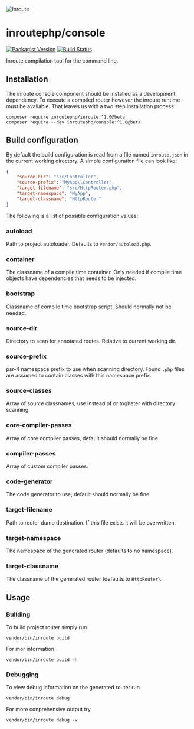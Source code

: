 ![Inroute](https://raw.githubusercontent.com/inroutephp/inroute/master/res/logo.png "Inroute")

# inroutephp/console

[![Packagist Version](https://img.shields.io/packagist/v/inroutephp/console.svg?style=flat-square)](https://packagist.org/packages/inroutephp/console)
[![Build Status](https://img.shields.io/travis/inroutephp/console/master.svg?style=flat-square)](https://travis-ci.org/inroutephp/console)

Inroute compilation tool for the command line.

## Installation

The inroute console component should be installed as a development dependency.
To execute a compiled router however the inroute runtime must be avaliable. That
leaves us with a two step installation process:

```shell
composer require inroutephp/inroute:^1.0@beta
composer require --dev inroutephp/console:^1.0@beta
```

## Build configuration

By default the build configuration is read from a file named `inroute.json` in
the current working directory. A simple configuration file can look like:

```json
{
    "source-dir": "src/Controller",
    "source-prefix": "MyApp\\Controller",
    "target-filename": "src/HttpRouter.php",
    "target-namespace": "MyApp",
    "target-classname": "HttpRouter"
}
```

The following is a list of possible configuration values:

### autoload

Path to project autoloader. Defaults to `vendor/autoload.php`.

### container

The classname of a compile time container. Only needed if compile time objects
have dependencies that needs to be injected.

### bootstrap

Classname of compile time bootstrap script. Should normally not be needed.

### source-dir

Directory to scan for annotated routes. Relative to current working dir.

### source-prefix

psr-4 namespace prefix to use when scanning directory. Found `.php` files are
assumed to contain classes with this namespace prefix.

### source-classes

Array of source classnames, use instead of or togheter with directory scanning.

### core-compiler-passes

Array of core compiler passes, default should normally be fine.

### compiler-passes

Array of custom compiler passes.

### code-generator

The code generator to use, default should normally be fine.

### target-filename

Path to router dump destination. If this file exists it will be overwritten.

### target-namespace

The namespace of the generated router (defaults to no namespace).

### target-classname

The classname of the generated router (defaults to `HttpRouter`).

## Usage

### Building

To build project router simply run

```shell
vendor/bin/inroute build
```

For mor information

```shell
vendor/bin/inroute build -h
```

### Debugging

To view debug information on the generated router run

```shell
vendor/bin/inroute debug
```

For more conprehensive output try

```shell
vendor/bin/inroute debug -v
```
